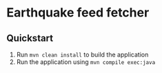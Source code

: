 # Earthquake feed fetcher

Quickstart
---

1. Run `mvn clean install` to build the application
1. Run the application using `mvn compile exec:java`

